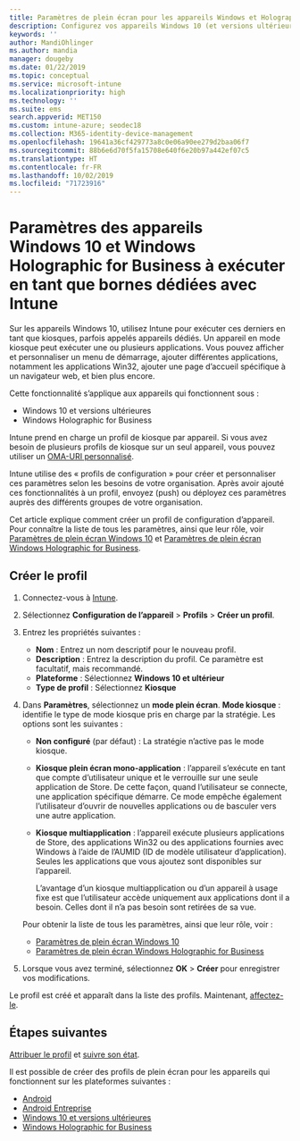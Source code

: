 ```yaml
---
title: Paramètres de plein écran pour les appareils Windows et Holographic dans Microsoft Intune – Azure | Microsoft Docs
description: Configurez vos appareils Windows 10 (et versions ultérieures) et Windows Holographic for Business en tant que bornes monoapplications et multiapplications, personnalisez le menu Démarrer, ajoutez des applications, affichez la barre des tâches et configurez un navigateur web dans Microsoft Intune.
keywords: ''
author: MandiOhlinger
ms.author: mandia
manager: dougeby
ms.date: 01/22/2019
ms.topic: conceptual
ms.service: microsoft-intune
ms.localizationpriority: high
ms.technology: ''
ms.suite: ems
search.appverid: MET150
ms.custom: intune-azure; seodec18
ms.collection: M365-identity-device-management
ms.openlocfilehash: 19641a36cf429773a8c0e06a90ee279d2baa06f7
ms.sourcegitcommit: 88b6e6d70f5fa15708e640f6e20b97a442ef07c5
ms.translationtype: HT
ms.contentlocale: fr-FR
ms.lasthandoff: 10/02/2019
ms.locfileid: "71723916"
---
```

# <a name="windows-10-and-windows-holographic-for-business-device-settings-to-run-as-a-dedicated-kiosk-using-intune"></a>Paramètres des appareils Windows 10 et Windows Holographic for Business à exécuter en tant que bornes dédiées avec Intune

Sur les appareils Windows 10, utilisez Intune pour exécuter ces derniers en tant que kiosques, parfois appelés appareils dédiés. Un appareil en mode kiosque peut exécuter une ou plusieurs applications. Vous pouvez afficher et personnaliser un menu de démarrage, ajouter différentes applications, notamment les applications Win32, ajouter une page d’accueil spécifique à un navigateur web, et bien plus encore. 

Cette fonctionnalité s’applique aux appareils qui fonctionnent sous :

- Windows 10 et versions ultérieures
- Windows Holographic for Business

Intune prend en charge un profil de kiosque par appareil. Si vous avez besoin de plusieurs profils de kiosque sur un seul appareil, vous pouvez utiliser un [OMA-URI personnalisé](custom-settings-windows-10.md).

Intune utilise des « profils de configuration » pour créer et personnaliser ces paramètres selon les besoins de votre organisation. Après avoir ajouté ces fonctionnalités à un profil, envoyez (push) ou déployez ces paramètres auprès des différents groupes de votre organisation.

Cet article explique comment créer un profil de configuration d’appareil. Pour connaître la liste de tous les paramètres, ainsi que leur rôle, voir [Paramètres de plein écran Windows 10](kiosk-settings-windows.md) et [Paramètres de plein écran Windows Holographic for Business](kiosk-settings-holographic.md).

## <a name="create-the-profile"></a>Créer le profil

1. Connectez-vous à [Intune](https://go.microsoft.com/fwlink/?linkid=2090973).
2. Sélectionnez **Configuration de l’appareil** > **Profils** > **Créer un profil**.
3. Entrez les propriétés suivantes :

   - **Nom** : Entrez un nom descriptif pour le nouveau profil.
   - **Description** : Entrez la description du profil. Ce paramètre est facultatif, mais recommandé.
   - **Plateforme** : Sélectionnez **Windows 10 et ultérieur**
   - **Type de profil** : Sélectionnez **Kiosque**

4. Dans **Paramètres**, sélectionnez un **mode plein écran**. **Mode kiosque** : identifie le type de mode kiosque pris en charge par la stratégie. Les options sont les suivantes :

    - **Non configuré** (par défaut) : La stratégie n’active pas le mode kiosque.
    - **Kiosque plein écran mono-application** : l’appareil s’exécute en tant que compte d’utilisateur unique et le verrouille sur une seule application de Store. De cette façon, quand l’utilisateur se connecte, une application spécifique démarre. Ce mode empêche également l’utilisateur d’ouvrir de nouvelles applications ou de basculer vers une autre application.
    - **Kiosque multiapplication** : l’appareil exécute plusieurs applications de Store, des applications Win32 ou des applications fournies avec Windows à l’aide de l’AUMID (ID de modèle utilisateur d’application). Seules les applications que vous ajoutez sont disponibles sur l’appareil.

        L’avantage d’un kiosque multiapplication ou d’un appareil à usage fixe est que l’utilisateur accède uniquement aux applications dont il a besoin. Celles dont il n’a pas besoin sont retirées de sa vue.

    Pour obtenir la liste de tous les paramètres, ainsi que leur rôle, voir :
      - [Paramètres de plein écran Windows 10](kiosk-settings-windows.md)
      - [Paramètres de plein écran Windows Holographic for Business](kiosk-settings-holographic.md)

5. Lorsque vous avez terminé, sélectionnez **OK** > **Créer** pour enregistrer vos modifications. 

Le profil est créé et apparaît dans la liste des profils. Maintenant, [affectez-le](device-profile-assign.md).

## <a name="next-steps"></a>Étapes suivantes

[Attribuer le profil](device-profile-assign.md) et [suivre son état](device-profile-monitor.md).

Il est possible de créer des profils de plein écran pour les appareils qui fonctionnent sur les plateformes suivantes :
- [Android](device-restrictions-android.md#kiosk)
- [Android Entreprise](device-restrictions-android-for-work.md#dedicated-device-settings)
- [Windows 10 et versions ultérieures](kiosk-settings-windows.md)
- [Windows Holographic for Business](kiosk-settings-holographic.md)
